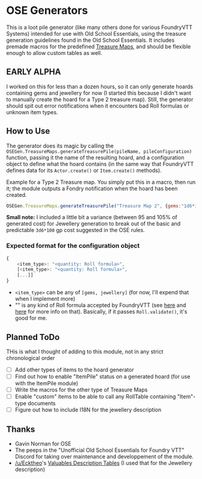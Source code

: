 # OSE Generators

This is a loot pile generator (like many others done for various FoundryVTT Systems) intended for use with Old School Essentials, using the treasure generation guidelines found in the Old School Essentials.
It includes premade macros for the predefined [Treasure Maps](https://oldschoolessentials.necroticgnome.com/srd/index.php/Scrolls_and_Maps#Maps), and should be flexible enough to allow custom tables as well.

## EARLY ALPHA

I worked on this for less than a dozen hours, so it can only generate hoards containing gems and jewellery for now (I started this because I didn't want to manually create the hoard for a Type 2 treasure map). Still, the generator should spit out error notifications when it encounters bad Roll formulas or unknown item types.

## How to Use

The generator does its magic by calling the `OSEGen.TreasureMaps.generateTreasurePile(pileName, pileConfiguration)` function, passing it the name of the resulting hoard, and a configuration object to define what the hoard contains (in the same way that FoundryVTT defines data for its `Actor.create()` or `Item.create()` methods).

Example for a Type 2 Treasure map. You simply put this in a macro, then run it; the module outputs a Fondry notification when the hoard has been created.
```js
OSEGen.TreasureMaps.generateTreasurePile("Treasure Map 2", {gems:"1d6*10", jewellery:"2d10"});
```

**Small note:** I included a little bit a variance (between 95 and 105% of generated cost) for Jewellery generation to break out of the basic and predictable `3d6*100` gp cost suggested in the OSE rules.

### Expected format for the configuration object

```js
{
    <item_type>: "<quantity: Roll formula>",
    [<item_type>: "<quantity: Roll formula>",
    [...]]
}
```

- `<item_type>` can be any of `[gems, jewellery]` (for now, I'll expend that when I implement more)
- "<Roll formula>" is any kind of Roll formula accepted by FoundryVTT (see [here](https://foundryvtt.com/article/dice/) and [here](https://foundryvtt.com/article/dice-advanced/) for more info on that). Basically, if it passes `Roll.validate()`, it's good for me.

## Planned ToDo

THis is what I thought of adding to this module, not in any strict chronological order

- [ ] Add other types of items to the hoard generator
- [ ] Find out how to enable "ItemPile" status on a generated hoard (for use with the ItemPile module)
- [ ] Write the macros for the other type of Treasure Maps
- [ ] Enable "custom" items to be able to call any RollTable containing "Item"-type documents
- [ ] Figure out how to include I18N for the jewellery description

## Thanks

- Gavin Norman for OSE
- The peeps in the "Unofficial Old School Essentials for Foundry VTT" Discord for taking over maintenance and developpement of the module.
- [/u/Ecktheo](old.reddit.com/u/Ecktheo)'s [Valuables Description Tables](https://www.reddit.com/r/osr/comments/uxiez6/revised_valuables_tables/) (I used that for the Jewellery description)